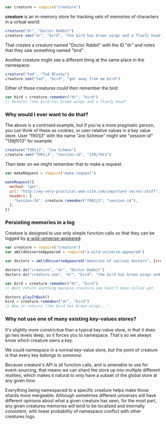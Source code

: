 ```javascript
var creature = require("creature")
```
**creature** is an in-memory store for tracking sets of memories of characters in a virtual world:

```javascript
creature("dr", "Doctor Rabbit")
creature.see("dr", "bird", "the bird has brown wings and a floofy head")
```
That creates a creature named "Doctor Rabbit" with the ID "dr" and notes that they saw something named "bird".

Another creature might see a different thing at the same place in the namespace:
```javascript
creature("ted", "Tod Blosby")
creature.see("ted", "bird", "get away from me bird")
```
Either of those creatures could then remember the bird:
```javascript
var bird = creature.remember("dr", "bird")
// Returns "the bird has brown wings and a floofy head"
```
### Why would I ever want to do that?
The above is a contrived example, but if you're a more pragmatic person, you can think of these as cookies, or user-relative values in a key value store. User "f901j3" with the name "Joe Schmoe" might see "session-id" "139jf013" for example:

```javascript
creature("f901j3", "Joe Schmoe")
creature.see("f901j3", "session-id", "139jf013")
```
Then later on we might remember that to make a request:
```javascript
var makeRequest = require("make-request")

makeRequest({
  method: "get",
  url: "http://my-very-practical-web-site.com/important-secret-stuff",
  headers: {
    "Session-Id": creature.remember("f901j3", "session-id"),
  },
})
```

### Persisting memories in a log

Creature is designed to use only simple function calls so that they can be logged by [a-wild-universe-appeared](https://github.com/erikpukinskis/a-wild-universe-appeared):

```javascript
var creature = require("creature")
var aWildUniverseAppeared = require("a-wild-universe-appeared")

var doctors = aWildUniverseAppeared("memories of various doctors", {creature: "creature"})

doctors.do("creature", "dr", "Doctor Rabbit")
doctors.do("creature.see", "dr", "bird", "the bird has brown wings and a floofy head")

var bird = creature.remember("dr", "bird")
// Wont return anything because creature.see hasn't been called yet

doctors.playItBack()
bird = creature.remember("dr", "bird")
// Now it returns "the bird has brown wings..."
```

### Why not use one of many existing key-values stores?

It's slightly more constrictive than a typical key-value store, in that it does go two levels deep, so it forces you to namespace. That's so we always know which creature owns a key.

We could namespace in a normal key-value store, but the point of creature is that every key belongs to _someone_.

Because creature's API is all function calls, and is amenable to use for event-sourcing, that means we can shard the store up into multiple different realities, which makes it natural to only have a subset of the global store at any given time.

Everything being namespaced to a specific creature helps make those shards more mergeable. Although sometimes different universes will have different opinions about what a given creature has seen, for the most part, any given creatures memories will tend to be localized and internally consistent, with lower probability of namespace conflict with other creatures logs.
